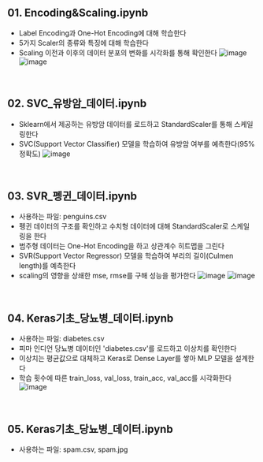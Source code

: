 ## 01. Encoding&Scaling.ipynb
- Label Encoding과 One-Hot Encoding에 대해 학습한다
- 5가지 Scaler의 종류와 특징에 대해 학습한다
- Scaling 이전과 이후의 데이터 분포의 변화를 시각화를 통해 확인한다
![image](https://github.com/namkidong98/SKT_FLY_AI_Challenger4/assets/113520117/8984fb76-b61a-4c16-90b8-8a300fefd298)
![image](https://github.com/namkidong98/SKT_FLY_AI_Challenger4/assets/113520117/59c7be25-0832-40a7-80aa-e0830e6c6738)

<br> 

## 02. SVC_유방암_데이터.ipynb
- Sklearn에서 제공하는 유방암 데이터를 로드하고 StandardScaler를 통해 스케일링한다
- SVC(Support Vector Classifier) 모델을 학습하여 유방암 여부를 예측한다(95% 정확도)
![image](https://github.com/namkidong98/SKT_FLY_AI_Challenger4/assets/113520117/f7873ce6-edd5-4b80-b52b-736cd943f815)

<br> 

## 03. SVR_펭귄_데이터.ipynb
- 사용하는 파일: penguins.csv
- 펭귄 데이터의 구조를 확인하고 수치형 데이터에 대해 StandardScaler로 스케일링을 한다
- 범주형 데이터는 One-Hot Encoding을 하고 상관계수 히트맵을 그린다
- SVR(Support Vector Regressor) 모델을 학습하여 부리의 길이(Culmen length)를 예측한다
- scaling의 영향을 상쇄한 mse, rmse를 구해 성능을 평가한다
![image](https://github.com/namkidong98/SKT_FLY_AI_Challenger4/assets/113520117/9b38f6b2-7fef-4a28-ac2d-0cb98781af1f)
![image](https://github.com/namkidong98/SKT_FLY_AI_Challenger4/assets/113520117/15b646a3-106f-415f-8d8d-10d3505933a8)

<br> 

## 04. Keras기초_당뇨병_데이터.ipynb
- 사용하는 파일: diabetes.csv
- 피마 인디언 당뇨병 데이터인 'diabetes.csv'를 로드하고 이상치를 확인한다
- 이상치는 평균값으로 대체하고 Keras로 Dense Layer를 쌓아 MLP 모델을 설계한다
- 학습 횟수에 따른 train_loss, val_loss, train_acc, val_acc를 시각화한다
![image](https://github.com/namkidong98/SKT_FLY_AI_Challenger4/assets/113520117/445b9ac1-a438-4d5c-9b8c-5dcb027cb19c)

<br>

## 05. Keras기초_당뇨병_데이터.ipynb
- 사용하는 파일: spam.csv, spam.jpg
